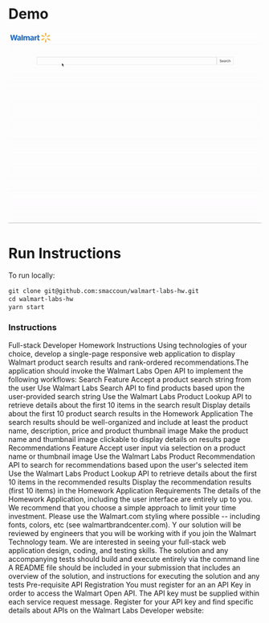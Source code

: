 # Demo

![Alt Text](./public/walmart-hw-demo.gif)

# Run Instructions

To run locally:
```
git clone git@github.com:smaccoun/walmart-labs-hw.git
cd walmart-labs-hw
yarn start
```

### Instructions

Full-stack Developer Homework
Instructions
Using technologies of your choice, develop a single-page responsive web application to display Walmart product search results and
rank-ordered recommendations.The application should invoke the Walmart Labs Open API to implement the following workflows:
Search Feature
Accept a product search string from the user
Use Walmart Labs Search API to find products based upon the user-provided search string
Use the Walmart Labs Product Lookup API to retrieve details about the first 10 items in the search result
Display details about the first 10 product search results in the Homework Application
The search results should be well-organized and include at least the product name, description, price and product thumbnail
image
Make the product name and thumbnail image clickable to display details on results page
Recommendations Feature
Accept user input via selection on a product name or thumbnail image
Use the Walmart Labs Product Recommendation API to search for recommendations based upon the user's selected item
Use the Walmart Labs Product Lookup API to retrieve details about the first 10 items in the recommended results
Display the recommendation results (first 10 items) in the Homework Application
Requirements
The details of the Homework Application, including the user interface are entirely up to you. We recommend that you choose a simple approach
to limit your time investment. Please use the Walmart.com styling where possible -- including fonts, colors, etc (see walmartbrandcenter.com). Y
our solution will be reviewed by engineers that you will be working with if you join the Walmart Technology team. We are interested in seeing your
full-stack web application design, coding, and testing skills.
The solution and any accompanying tests should build and execute entirely via the command line
A README file should be included in your submission that includes an overview of the solution, and instructions for executing the
solution and any tests
Pre-requisite API Registration
You must register for an an API Key in order to access the Walmart Open API. The API key must be supplied within each service request
message. Register for your API key and find specific details about APIs on the Walmart Labs Developer website:
